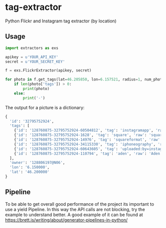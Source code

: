 # tag-extractor
Python Flickr and Instagram tag extractor (by location)

## Usage

```python
import extractors as exs

apikey = u'YOUR_API_KEY'
secret = u'YOUR_SECRET_KEY'

f = exs.FlickrExtractor(apikey, secret)

for photo in f.get_tags(lat=46.205850, lon=6.157521, radius=1, num_photos=25):
    if len(photo['tags']) > 0:
        print(photo)
    else:
        print('-')
```
The output for a picture is a dictionary:
```python
{
  'id': '32795752924',
  'tags': [
    {'id': '128760875-32795752924-60504812', 'tag': 'instagramapp', 'raw': 'instagram app'},
    {'id': '128760875-32795752924-1628', 'tag': 'square', 'raw': 'square'},
    {'id': '128760875-32795752924-14976', 'tag': 'squareformat', 'raw': 'square format'},
    {'id': '128760875-32795752924-34115330', 'tag': 'iphoneography', 'raw': 'iphoneography'},
    {'id': '128760875-32795752924-60643605', 'tag': 'uploaded:by=instagram', 'raw': 'uploaded:by=instagram'},
    {'id': '128760875-32795752924-110794', 'tag': 'aden', 'raw': 'Aden'}
  ],
  'owner': '128806197@N06',
  'lon': '6.150000', 
  'lat': '46.200000'
}
```
## Pipeline
To be able to get overall good performance of the project its important to use a yield Pipeline.
In this way the API calls are not blocking, try the example to understand better.
A good example of it can be found at https://brett.is/writing/about/generator-pipelines-in-python/

